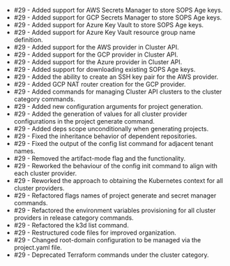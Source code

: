 - #29 - Added support for AWS Secrets Manager to store SOPS Age keys.
- #29 - Added support for GCP Secrets Manager to store SOPS Age keys.
- #29 - Added support for Azure Key Vault to store SOPS Age keys.
- #29 - Added support for Azure Key Vault resource group name definition.
- #29 - Added support for the AWS provider in Cluster API.
- #29 - Added support for the GCP provider in Cluster API.
- #29 - Added support for the Azure provider in Cluster API.
- #29 - Added support for downloading existing SOPS Age keys.
- #29 - Added the ability to create an SSH key pair for the AWS provider.
- #29 - Added GCP NAT router creation for the GCP provider.
- #29 - Added commands for managing Cluster API clusters to the cluster category commands.
- #29 - Added new configuration arguments for project generation.
- #29 - Added the generation of values for all cluster provider configurations in the project generate command.
- #29 - Added deps scope unconditionally when generating projects. 
- #29 - Fixed the inheritance behavior of dependent repositories.
- #29 - Fixed the output of the config list command for adjacent tenant names.
- #29 - Removed the artifact-mode flag and the functionality.
- #29 - Reworked the behaviour of the config init command to align with each cluster provider.
- #29 - Reworked the approach to obtaining the Kubernetes context for all cluster providers.
- #29 - Refactored flags names of project generate and secret manager commands.
- #29 - Refactored the environment variables provisioning for all cluster providers in release category commands.
- #29 - Refactored the k3d list command.
- #29 - Restructured code files for improved organization.
- #29 - Changed root-domain configuration to be managed via the project.yaml file.
- #29 - Deprecated Terraform commands under the cluster category.
